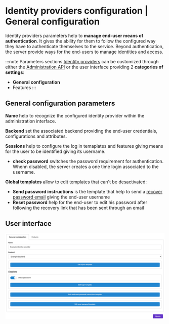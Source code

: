 # Identity providers configuration | General configuration

Identity providers parameters help to __manage end-user means of authentication__. It gives the ability for them to follow the configured way they have to authenticate themselves to the service. Beyond authentication, the server provide ways for the end-users to manage identities and access.


:::note Parameters sections
[Identity providers](/docs/provider-configuration/configure-identity-providers) can be customized through either the [Administration API](/api/list-identity-providers) or the user interface providing 2 __categories of settings__:

- __General configuration__
- Features
:::

## General configuration parameters

<div class="parameters">

__Name__ help to recognize the configured identity provider within the administration interface.

__Backend__ set the associated backend providing the end-user credentials, configurations and attributes.

__Sessions__ help to configure the log in temaplates and features giving means for the user to be identified giving its username.
- __check password__ switches the password requirement for authentication. Whenn disabled, the server creates a one time login associated to the username.

__Global templates__ allow to edit templates that can't be desactivated:
- __Send password instructions__ is the template that help to send a [recover password email](/docs/provider-configuration/backends/email-configuration) giving the end-user username
- __Reset password__ help for the end-user to edit his password after following the recovery link that has been sent through an email

</div>

## User interface

![identity provider form](/assets/images/identity-providers-general-configuration.png)
